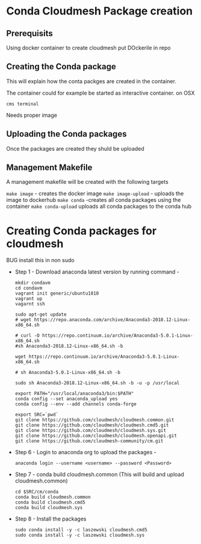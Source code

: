 # Conda Cloudmesh Package creation

## Prerequisits

Using docker container to create cloudmesh
put DOckerile in repo

## Creating the Conda package

This will explain how the conta packges are created in the container.

The container could for example be started as interactive container. on OSX 

    cms terminal   
    
Needs proper image

## Uploading the Conda packages

Once the packages are created they shuld be uploaded

## Management Makefile

A management makefile will be created with the following targets

`make image` - creates the docker image
`make image-upload` - uploads the image to dockerhub
`make conda` -creates all conda packages using the container
`make conda-upload` uploads all conda packages to the conda hub




# Creating Conda packages for cloudmesh

BUG install this in non sudo


* Step 1 - Download anaconda latest version by running command - 
  
  ```
  mkdir condavm
  cd condavm
  vagrant init generic/ubuntu1810
  vagrant up
  vagarnt ssh
  
  sudo apt-get update
  # wget https://repo.anaconda.com/archive/Anaconda3-2018.12-Linux-x86_64.sh

  # curl -O https://repo.continuum.io/archive/Anaconda3-5.0.1-Linux-x86_64.sh
  #sh Anaconda3-2018.12-Linux-x86_64.sh -b
  
  wget https://repo.continuum.io/archive/Anaconda3-5.0.1-Linux-x86_64.sh
  
  # sh Anaconda3-5.0.1-Linux-x86_64.sh -b
  
  sudo sh Anaconda3-2018.12-Linux-x86_64.sh -b -u -p /usr/local
  
  export PATH="/usr/local/anaconda3/bin:$PATH"
  conda config --set anaconda_upload yes
  conda config --env --add channels conda-forge
  
  export SRC=`pwd`
  git clone https://github.com/cloudmesh/cloudmesh.common.git
  git clone https://github.com/cloudmesh/cloudmesh.cmd5.git
  git clone https://github.com/cloudmesh/cloudmesh.sys.git
  git clone https://github.com/cloudmesh/cloudmesh.openapi.git
  git clone https://github.com/cloudmesh-community/cm.git
  ```
 
  
* Step 6 - Login to anaconda org to upload the packages - 
 
  ```
  anaconda login --username <username> --password <Password>
  ```
 
* Step 7 - conda build cloudmesh.common (This will build and upload cloudmesh.common)

  ```
  cd $SRC/cm/conda
  conda build cloudmesh.common
  conda build cloudmesh.cmd5
  conda build cloudmesh.sys
  ```
  
* Step 8 - Install the packages

  ```
  sudo conda install -y -c laszewski cloudmesh.cmd5
  sudo conda install -y -c laszewski cloudmesh.sys
  ```
